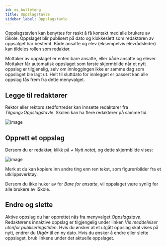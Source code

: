 ```yaml
---
id: ms_bulleteng
title: Oppslagstavle
sidebar_label: Oppslagstavle
---
```

Oppslagstavlen kan benyttes for raskt å få kontakt med alle brukere av iSkole. Oppslaget blir publisert på dato og klokkeslett som redaktøren av oppsalget har bestemt. Både ansatte og elev (eksempelvis elevrådsleder) kan tildeles rollen som redaktør.

Mottaker av oppslaget er enten bare ansatte, eller både ansatte og elever. Mottaker får automatisk oppslaget som første skjermbilde når et nytt oppslag er tilgjenelig, selv om innloggingen ikke er samme dag som oppslaget ble lagt ut. Helt til sluttdato for innlegget er passert kan alle oppslag fås frem fra dette menyvalget.

## Legge til redaktører
Rektor eller rektors stedfortreder kan innsette redaktører fra _Tilgang>Oppslagstavle_. Skolen kan ha flere redaktører på samme tid.

![image](https://github.com/user-attachments/assets/30234e86-7026-4184-a12e-4fd7780b4d65)

## Opprett et oppslag
Dersom du er redaktør, klikk på _+ Nytt notat_, og dette skjermbilde vises:

![image](https://github.com/user-attachments/assets/3ee0da18-d82d-4035-976d-addb6434fb17)

Merk at du kan kopiere inn andre ting enn ren tekst, som figurer/bilder fra et utklippsverktøy.

Dersom du ikke huker av for _Bare for ansatte_, vil oppslaget være synlig for alle brukere av iSkole. 

## Endre og slette
Aktive oppslag du har opprettet nås fra menyvalget _Oppslagstave_. Redaktørens innaktive oppslag er tilgjengelig under linken _Vis meddelelser utenfor publiseringstiden_. Hvis du ønsker at et utgått oppslag skal vises på nytt, endrer du _Utgår_ til en ny dato. Hvis du ønsker å endre eller slette oppslaget, bruk linkene under det aktuelle oppslaget. 
